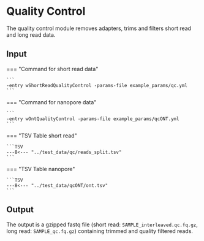 # Quality Control

The quality control module removes adapters, trims and filters short read and long read data.

## Input

=== "Command for short read data"

    ```
    -entry wShortReadQualityControl -params-file example_params/qc.yml
    ```

=== "Command for nanopore data"

    ```
    -entry wOntQualityControl -params-file example_params/qcONT.yml
    ```


=== "TSV Table short read"

    ```TSV
    ---8<--- "../test_data/qc/reads_split.tsv"
    ```

=== "TSV Table nanopore"

    ```TSV
    ---8<--- "../test_data/qcONT/ont.tsv"
    ```
 
## Output

The output is a gzipped fastq file (short read: `SAMPLE_interleaved.qc.fq.gz`, long read: `SAMPLE_qc.fq.gz`)
containing trimmed and quality filtered reads.

